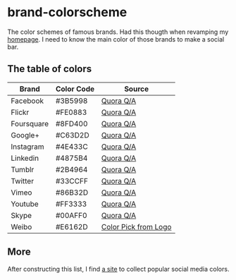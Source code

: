 # brand-colorscheme

The color schemes of famous brands.
Had this thougth when revamping my [homepage](http://hupili.net/about/).
I need to know the main color of those brands to make a social bar.

## The table of colors

| Brand | Color Code | Source |
| ------------- | ----------- | ----------- | 
|Facebook | #3B5998 | [Quora Q/A](http://www.quora.com/What-is-the-HEX-color-that-LinkedIn-uses-for-blue) |
|Flickr | #FE0883 | [Quora Q/A](http://www.quora.com/What-is-the-HEX-color-that-LinkedIn-uses-for-blue) |
|Foursquare | #8FD400 | [Quora Q/A](http://www.quora.com/What-is-the-HEX-color-that-LinkedIn-uses-for-blue) |
|Google+ | #C63D2D | [Quora Q/A](http://www.quora.com/What-is-the-HEX-color-that-LinkedIn-uses-for-blue) |
|Instagram | #4E433C | [Quora Q/A](http://www.quora.com/What-is-the-HEX-color-that-LinkedIn-uses-for-blue) |
|Linkedin | #4875B4 | [Quora Q/A](http://www.quora.com/What-is-the-HEX-color-that-LinkedIn-uses-for-blue) |
|Tumblr | #2B4964 | [Quora Q/A](http://www.quora.com/What-is-the-HEX-color-that-LinkedIn-uses-for-blue) |
|Twitter | #33CCFF | [Quora Q/A](http://www.quora.com/What-is-the-HEX-color-that-LinkedIn-uses-for-blue) |
|Vimeo | #86B32D | [Quora Q/A](http://www.quora.com/What-is-the-HEX-color-that-LinkedIn-uses-for-blue) |
|Youtube | #FF3333 | [Quora Q/A](http://www.quora.com/What-is-the-HEX-color-that-LinkedIn-uses-for-blue) |
|Skype | #00AFF0 | [Quora Q/A](http://www.quora.com/What-is-the-HEX-color-that-LinkedIn-uses-for-blue) |
|Weibo | #E6162D | [Color Pick from Logo](http://en.wikipedia.org/wiki/File:Sina_Weibo.svg) |

## More

After constructing this list,
I find [a site](http://socialmediacolours.com/) to collect popular social media colors.

